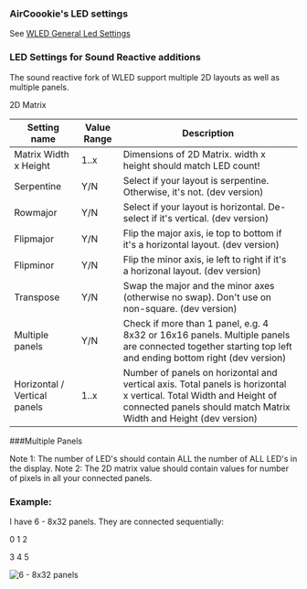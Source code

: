
### AirCoookie's LED settings
See [WLED General Led Settings](https://github.com/aircoookie/WLED/wiki/Settings#led-settings)

### LED Settings for Sound Reactive additions

The sound reactive fork of WLED support multiple 2D layouts as well as multiple panels.

2D Matrix


Setting name | Value Range | Description
|---|---|---|
Matrix Width x Height | 1..x | Dimensions of 2D Matrix. width x height should match LED count!
Serpentine | Y/N | Select if your layout is serpentine. Otherwise, it's not. (dev version)
Rowmajor| Y/N | Select if your layout is horizontal. De-select if it's vertical. (dev version)
Flipmajor| Y/N | Flip the major axis, ie top to bottom if it's a horizontal layout. (dev version)
Flipminor| Y/N | Flip the minor axis, ie left to right if it's a horizonal layout. (dev version)
Transpose| Y/N | Swap the major and the minor axes (otherwise no swap). Don't use on non-square. (dev version)
Multiple panels | Y/N | Check if more than 1 panel, e.g. 4 8x32 or 16x16 panels. Multiple panels are connected together starting top left and ending bottom right (dev version)
Horizontal / Vertical panels | 1..x | Number of panels on horizontal and vertical axis. Total panels is horizontal x vertical. Total Width and Height of connected panels should match Matrix Width and Height (dev version)



###Multiple Panels



Note 1: The number of LED's should contain ALL the number of ALL LED's in the display.
Note 2: The 2D matrix value should contain values for number of pixels in all your connected panels.

### Example: 

I have 6 - 8x32 panels. They are connected sequentially:

0 1 2

3 4 5


![6 - 8x32 panels](https://github.com/atuline/WLED/blob/assets/media/panels.jpg?raw=true)

